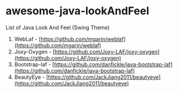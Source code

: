 # awesome-java-lookAndFeel
List of Java Look And Feel (Swing Theme)

1. WebLaf - [https://github.com/mgarin/weblaf](https://github.com/mgarin/weblaf)
2. Joxy-Oxygen - [https://github.com/Joxy-LAF/joxy-oxygen](https://github.com/Joxy-LAF/joxy-oxygen)
3. Bootstrap-laf - [https://github.com/danfickle/java-bootstrap-laf](https://github.com/danfickle/java-bootstrap-laf)
4. BeautyEye - [https://github.com/JackJiang2011/beautyeye](https://github.com/JackJiang2011/beautyeye)
